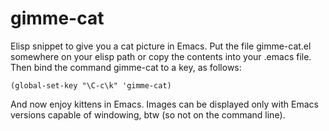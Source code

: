 gimme-cat
=========

Elisp snippet to give you a cat picture in Emacs. Put the file
gimme-cat.el somewhere on your elisp path or copy the contents into
your .emacs file. Then bind the command gimme-cat to a key, as
follows:

    (global-set-key "\C-c\k" 'gimme-cat)

And now enjoy kittens in Emacs. Images can be displayed only with
Emacs versions capable of windowing, btw (so not on the command line).